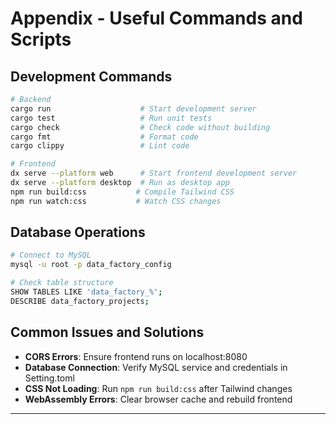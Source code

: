 # Appendix - Useful Commands and Scripts

## Development Commands

```bash
# Backend
cargo run                    # Start development server
cargo test                   # Run unit tests
cargo check                  # Check code without building
cargo fmt                    # Format code
cargo clippy                 # Lint code

# Frontend
dx serve --platform web      # Start frontend development server
dx serve --platform desktop  # Run as desktop app
npm run build:css           # Compile Tailwind CSS
npm run watch:css           # Watch CSS changes
```

## Database Operations

```bash
# Connect to MySQL
mysql -u root -p data_factory_config

# Check table structure
SHOW TABLES LIKE 'data_factory_%';
DESCRIBE data_factory_projects;
```

## Common Issues and Solutions

- **CORS Errors**: Ensure frontend runs on localhost:8080
- **Database Connection**: Verify MySQL service and credentials in Setting.toml
- **CSS Not Loading**: Run `npm run build:css` after Tailwind changes
- **WebAssembly Errors**: Clear browser cache and rebuild frontend

---

